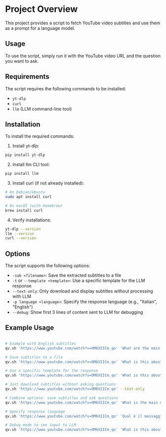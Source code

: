 # Project Overview
This project provides a script to fetch YouTube video subtitles and use them as a prompt for a language model.

## Usage
To use the script, simply run it with the YouTube video URL and the question you want to ask.

## Requirements
The script requires the following commands to be installed:
- `yt-dlp`
- `curl`
- `llm` (LLM command-line tool)

## Installation
To install the required commands:

1. Install yt-dlp:
```bash
pip install yt-dlp
```

2. Install llm CLI tool:
```bash
pip install llm
```

3. Install curl (if not already installed):
```bash
# On Debian/Ubuntu
sudo apt install curl

# On macOS (with Homebrew)
brew install curl
```

4. Verify installations:
```bash
yt-dlp --version
llm --version
curl --version
```

## Options

The script supports the following options:

- `-sub <filename>`: Save the extracted subtitles to a file
- `-t` or `--template <template>`: Use a specific template for the LLM response
- `--text-only`: Only download and display subtitles without processing with LLM
- `-p language <language>`: Specify the response language (e.g., "Italian", "English")
- `--debug`: Show first 3 lines of content sent to LLM for debugging

## Example Usage
```bash

# Example with English subtitles
qv.sh 'https://www.youtube.com/watch?v=OM6XIICm_qo' 'What are the main topics covered in this video?'

# Save subtitles to a file
qv.sh 'https://www.youtube.com/watch?v=OM6XIICm_qo' 'What is this about?' -sub my_subtitles.txt

# Use a specific template for the response
qv.sh 'https://www.youtube.com/watch?v=OM6XIICm_qo' 'What is this about?' -t andy

# Just download subtitles without asking questions
qv.sh 'https://www.youtube.com/watch?v=OM6XIICm_qo' --text-only

# Combine options: save subtitles and ask questions
qv.sh 'https://www.youtube.com/watch?v=OM6XIICm_qo' 'What is the main message?' -sub my_subtitles.txt

# Specify response language
qv.sh 'https://www.youtube.com/watch?v=OM6XIICm_qo' 'Qual è il messaggio principale?' -p language Italian

# Debug mode to see input to LLM
qv.sh 'https://www.youtube.com/watch?v=OM6XIICm_qo' 'What is this about?' --debug
